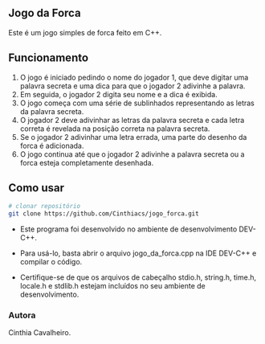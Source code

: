 ## Jogo da Forca

Este é um jogo simples de forca feito em C++.

## Funcionamento

1. O jogo é iniciado pedindo o nome do jogador 1, que deve digitar uma palavra secreta e uma dica para que o jogador 2 adivinhe a palavra. 
2. Em seguida, o jogador 2 digita seu nome e a dica é exibida.
3. O jogo começa com uma série de sublinhados representando as letras da palavra secreta. 
4. O jogador 2 deve adivinhar as letras da palavra secreta e cada letra correta é revelada na posição correta na palavra secreta. 
5. Se o jogador 2 adivinhar uma letra errada, uma parte do desenho da forca é adicionada.
6. O jogo continua até que o jogador 2 adivinhe a palavra secreta ou a forca esteja completamente desenhada.

## Como usar

```bash
# clonar repositório
git clone https://github.com/Cinthiacs/jogo_forca.git
``` 
* Este programa foi desenvolvido no ambiente de desenvolvimento DEV-C++. 
* Para usá-lo, basta abrir o arquivo jogo_da_forca.cpp na IDE DEV-C++ e compilar o código. 

* Certifique-se de que os arquivos de cabeçalho stdio.h, string.h, time.h, locale.h e stdlib.h estejam incluídos no seu ambiente de desenvolvimento.

### Autora
Cinthia Cavalheiro.
